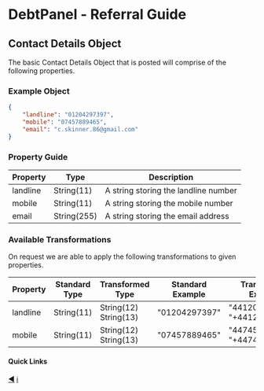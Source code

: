 # DebtPanel - Referral Guide

## Contact Details Object

The basic Contact Details Object that is posted will comprise of the following properties.

### Example Object

``` json
{
    "landline": "01204297397",
    "mobile": "07457889465",
    "email": "c.skinner.86@gmail.com"
}
```

### Property Guide

Property | Type | Description
--- | --- | ---
landline | String(11) | A string storing the landline number
mobile | String(11) | A string storing the mobile number
email | String(255) | A string storing the email address

### Available Transformations

On request we are able to apply the following transformations to given properties.

Property | Standard Type | Transformed Type | Standard Example | Transformed Example
--- | --- | --- | --- | ---
landline | String(11) | String(12)<br />String(13) | "01204297397" | "441204297397"<br />"+441204297397"
mobile | String(11) | String(12)<br />String(13) | "07457889465" | "447457889465"<br />"+447457889465"

#### Quick Links

[:arrow_backward:](person.md) [:information_source:](../readme.md)